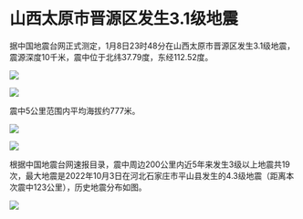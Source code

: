 # 山西太原市晋源区发生3.1级地震

据中国地震台网正式测定，1月8日23时48分在山西太原市晋源区发生3.1级地震，震源深度10千米，震中位于北纬37.79度，东经112.52度。

![](https://inews.gtimg.com/newsapp_bt/0/15600795993/1000)

![](https://inews.gtimg.com/newsapp_bt/0/15600795994/1000)

震中5公里范围内平均海拔约777米。

![](https://inews.gtimg.com/newsapp_bt/0/15600795999/1000)

![](https://inews.gtimg.com/newsapp_bt/0/15600796001/1000)

根据中国地震台网速报目录，震中周边200公里内近5年来发生3级以上地震共19次，最大地震是2022年10月3日在河北石家庄市平山县发生的4.3级地震（距离本次震中123公里），历史地震分布如图。

![](https://inews.gtimg.com/newsapp_bt/0/15600796008/1000)

